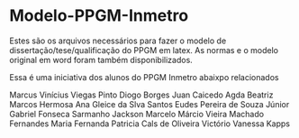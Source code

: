 # Modelo-PPGM-Inmetro

Estes são os arquivos necessários para fazer o modelo de dissertação/tese/qualificação do PPGM em latex.
As normas e o modelo original em word foram também disponibilizados.

Essa é uma iniciativa dos alunos do PPGM Inmetro abaixpo relacionados

Marcus Vinícius Viegas Pinto
Diogo Borges
Juan Caicedo
Agda Beatriz
Marcos Hermosa
Ana Gleice da Slva Santos
Eudes Pereira de Souza Júnior
Gabriel Fonseca Sarmanho
Jackson Marcelo
Márcio Vieira Machado Fernandes
Maria Fernanda
Patricia Cals de Oliveira Victório
Vanessa Kapps
